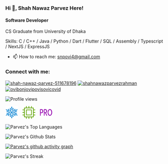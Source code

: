 ### Hi 👋, Shah Nawaz Parvez Here!
#### Software Developer

CS Graduate from University of Dhaka

Skills: C / C++ / Java / Python / Dart / Flutter / SQL / Assembly / Typescript / NextJS / ExpressJS

- 📫 How to reach me: snpovi4@gmail.com


<h3 align="left">Connect with me:</h3>
<p align="left">
<a href="https://www.linkedin.com/in/shah-nawaz-parvez-511678196/" target="blank"><img align="center" src="https://raw.githubusercontent.com/rahuldkjain/github-profile-readme-generator/master/src/images/icons/Social/linked-in-alt.svg" alt="shah-nawaz-parvez-511678196" height="30" width="40" /></a>
<a href="https://www.facebook.com/prvzov1/" target="blank"><img align="center" src="https://raw.githubusercontent.com/rahuldkjain/github-profile-readme-generator/master/src/images/icons/Social/facebook.svg" alt="shahnawazparvezrahman" height="30" width="40" /></a>
<a href="https://www.instagram.com/prvzov1/" target="blank"><img align="center" src="https://raw.githubusercontent.com/rahuldkjain/github-profile-readme-generator/master/src/images/icons/Social/instagram.svg" alt="ovibonjovipovisovicovid" height="30" width="40" /></a>
</p> 

![Profile views](https://komarev.com/ghpvc/?username=snpovi4&color=ff69b4)

<a href='https://archiveprogram.github.com/'><img src='https://raw.githubusercontent.com/acervenky/animated-github-badges/master/assets/acbadge.gif' width='40' height='40'></a> <a href='https://docs.github.com/en/developers'><img src='https://raw.githubusercontent.com/acervenky/animated-github-badges/master/assets/devbadge.gif' width='40' height='40'></a> <a href='https://github.com/pricing'><img src='https://raw.githubusercontent.com/acervenky/animated-github-badges/master/assets/pro.gif' width='40' height='40'></a>

![Parvez's Top Languages](https://github-readme-stats.vercel.app/api/top-langs/?username=snpovi4&theme=vue-dark&show_icons=true&hide_border=true&layout=compact)

![Parvez's Github Stats](https://github-readme-stats.vercel.app/api?username=snpovi4&theme=vue-dark&show_icons=true&hide_border=true&count_private=true)

[![Parvez's github activity graph](https://github-readme-activity-graph.vercel.app/graph?username=snpovi4&theme=react-dark)](https://github.com/snpovi4/github-readme-activity-graph)

![Parvez's Streak](https://github-readme-streak-stats.herokuapp.com/?user=snpovi4&theme=vue-dark&hide_border=true)
